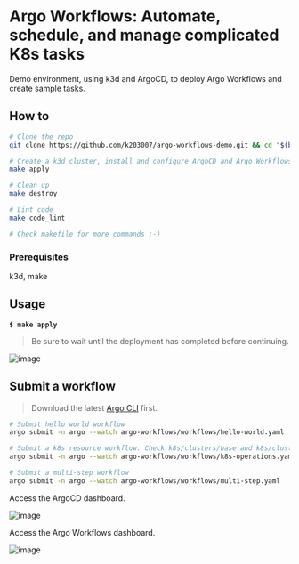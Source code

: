 # Argo Workflows: Automate, schedule, and manage complicated K8s tasks

Demo environment, using k3d and ArgoCD, to deploy Argo Workflows and create sample tasks.

## How to

```bash
# Clone the repo
git clone https://github.com/k203007/argo-workflows-demo.git && cd "$(basename "$_" .git)"
```

```bash
# Create a k3d cluster, install and configure ArgoCD and Argo Workflows.
make apply

# Clean up
make destroy

# Lint code
make code_lint

# Check makefile for more commands ;-)
```

### Prerequisites

k3d, make

## Usage

**`$ make apply`**

> Be sure to wait until the deployment has completed before continuing.

![image](https://user-images.githubusercontent.com/40946247/151710307-8cdd8aa2-cc53-4171-89de-67c366012f90.png)

## Submit a workflow

> Download the latest [Argo CLI](https://github.com/argoproj/argo-workflows/releases) first.

```bash
# Submit hello world workflow
argo submit -n argo --watch argo-workflows/workflows/hello-world.yaml

# Submit a k8s resource workflow. Check k8s/clusters/base and k8s/clusters/overlays/dev for information related to the k8s Service Account used by Argo Workflows.
argo submit -n argo --watch argo-workflows/workflows/k8s-operations.yaml

# Submit a multi-step workflow
argo submit -n argo --watch argo-workflows/workflows/multi-step.yaml
```

Access the ArgoCD dashboard.

![image](https://user-images.githubusercontent.com/40946247/151710341-04fbe532-b350-46f2-a060-0b198588bd15.png)

Access the Argo Workflows dashboard.

![image](https://user-images.githubusercontent.com/40946247/151710364-3f71d43b-931b-476f-8de6-0fdce6040d4c.png)
